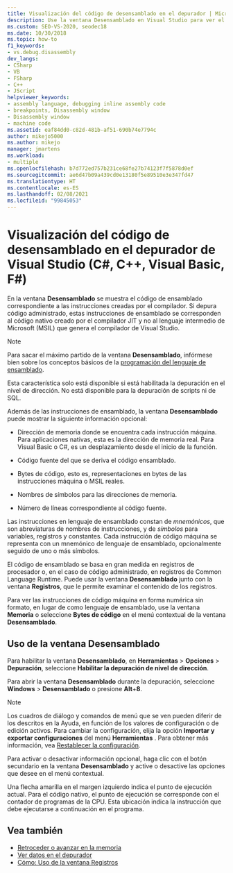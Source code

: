 ```yaml
---
title: Visualización del código de desensamblado en el depurador | Microsoft Docs
description: Use la ventana Desensamblado en Visual Studio para ver el código de ensamblado correspondiente a las instrucciones que ha creado el compilador.
ms.custom: SEO-VS-2020, seodec18
ms.date: 10/30/2018
ms.topic: how-to
f1_keywords:
- vs.debug.disassembly
dev_langs:
- CSharp
- VB
- FSharp
- C++
- JScript
helpviewer_keywords:
- assembly language, debugging inline assembly code
- breakpoints, Disassembly window
- Disassembly window
- machine code
ms.assetid: eaf84dd0-c82d-481b-af51-690b74e7794c
author: mikejo5000
ms.author: mikejo
manager: jmartens
ms.workload:
- multiple
ms.openlocfilehash: b7d772ed757b231ce68fe27b74123f7f5878d0ef
ms.sourcegitcommit: ae6d47b09a439cd0e13180f5e89510e3e347fd47
ms.translationtype: HT
ms.contentlocale: es-ES
ms.lasthandoff: 02/08/2021
ms.locfileid: "99845053"
---
```

# <a name="view-disassembly-code-in-the-visual-studio-debugger-c-c-visual-basic-f"></a>Visualización del código de desensamblado en el depurador de Visual Studio (C#, C++, Visual Basic, F#)

En la ventana **Desensamblado** se muestra el código de ensamblado correspondiente a las instrucciones creadas por el compilador. Si depura código administrado, estas instrucciones de ensamblado se corresponden al código nativo creado por el compilador JIT y no al lenguaje intermedio de Microsoft (MSIL) que genera el compilador de Visual Studio.

> [!NOTE]
> Para sacar el máximo partido de la ventana **Desensamblado**, infórmese bien sobre los conceptos básicos de la [programación del lenguaje de ensamblado](https://wikipedia.org/wiki/Assembly_language).

Esta característica solo está disponible si está habilitada la depuración en el nivel de dirección. No está disponible para la depuración de scripts ni de SQL.

Además de las instrucciones de ensamblado, la ventana **Desensamblado** puede mostrar la siguiente información opcional:

- Dirección de memoria donde se encuentra cada instrucción máquina. Para aplicaciones nativas, esta es la dirección de memoria real. Para Visual Basic o C#, es un desplazamiento desde el inicio de la función.

- Código fuente del que se deriva el código ensamblado.

- Bytes de código, esto es, representaciones en bytes de las instrucciones máquina o MSIL reales.

- Nombres de símbolos para las direcciones de memoria.

- Número de líneas correspondiente al código fuente.

Las instrucciones en lenguaje de ensamblado constan de *mnemónicos*, que son abreviaturas de nombres de instrucciones, y de *símbolos* para variables, registros y constantes. Cada instrucción de código máquina se representa con un mnemónico de lenguaje de ensamblado, opcionalmente seguido de uno o más símbolos.

El código de ensamblado se basa en gran medida en registros de procesador o, en el caso de código administrado, en registros de Common Language Runtime. Puede usar la ventana **Desensamblado** junto con la ventana **Registros**, que le permite examinar el contenido de los registros.

Para ver las instrucciones de código máquina en forma numérica sin formato, en lugar de como lenguaje de ensamblado, use la ventana **Memoria** o seleccione **Bytes de código** en el menú contextual de la ventana **Desensamblado**.

## <a name="use-the-disassembly-window"></a>Uso de la ventana Desensamblado

Para habilitar la ventana **Desensamblado**, en **Herramientas** > **Opciones** > **Depuración**, seleccione **Habilitar la depuración de nivel de dirección**.

Para abrir la ventana **Desensamblado** durante la depuración, seleccione **Windows** > **Desensamblado** o presione **Alt**+**8**.

> [!NOTE]
> Los cuadros de diálogo y comandos de menú que se ven pueden diferir de los descritos en la Ayuda, en función de los valores de configuración o de edición activos. Para cambiar la configuración, elija la opción **Importar y exportar configuraciones** del menú **Herramientas** . Para obtener más información, vea [Restablecer la configuración](../ide/environment-settings.md#reset-settings).

Para activar o desactivar información opcional, haga clic con el botón secundario en la ventana **Desensamblado** y active o desactive las opciones que desee en el menú contextual.

Una flecha amarilla en el margen izquierdo indica el punto de ejecución actual. Para el código nativo, el punto de ejecución se corresponde con el contador de programas de la CPU. Esta ubicación indica la instrucción que debe ejecutarse a continuación en el programa.

## <a name="see-also"></a>Vea también

* [Retroceder o avanzar en la memoria](../debugger/how-to-page-up-or-down-in-memory.md)
* [Ver datos en el depurador](../debugger/viewing-data-in-the-debugger.md)
* [Cómo: Uso de la ventana Registros](../debugger/how-to-use-the-registers-window.md)